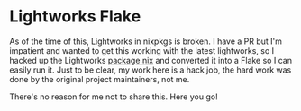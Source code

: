 # Lightworks Flake

As of the time of this, Lightworks in nixpkgs is broken.  I have a PR but I'm impatient and wanted to get this working with the latest lightworks, so I hacked up the Lightworks [package.nix](https://github.com/NixOS/nixpkgs/blob/ed331ebdcc2d472e5f7bf14b0c84d100e069f1bc/pkgs/by-name/li/lightworks/package.nix#L20) and converted it into a Flake so I can easily run it. Just to be clear, my work here is a hack job, the hard work was done by the original project maintainers, not me. 

There's no reason for me not to share this.  Here you go!

